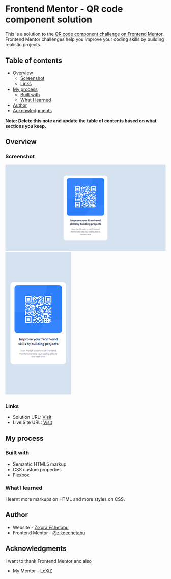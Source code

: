 # Frontend Mentor - QR code component solution

This is a solution to the [QR code component challenge on Frontend Mentor](https://www.frontendmentor.io/challenges/qr-code-component-iux_sIO_H). Frontend Mentor challenges help you improve your coding skills by building realistic projects. 

## Table of contents

- [Overview](#overview)
  - [Screenshot](#screenshot)
  - [Links](#links)
- [My process](#my-process)
  - [Built with](#built-with)
  - [What I learned](#what-i-learned)
- [Author](#author)
- [Acknowledgments](#acknowledgments)

**Note: Delete this note and update the table of contents based on what sections you keep.**

## Overview

### Screenshot

![Desktop View](./screenshots/desktop.png)
![Mobile View](./screenshots/mobile.png)

### Links

- Solution URL: [Visit](https://github.com/zikoechetabu/qrcode)
- Live Site URL: [Visit](https://zikkyqrcode.vercel.app)

## My process

### Built with

- Semantic HTML5 markup
- CSS custom properties
- Flexbox


### What I learned

I learnt more markups on HTML and more styles on CSS.


## Author

- Website - [Zikora Echetabu](https://www.your-site.com)
- Frontend Mentor - [@zikoechetabu](https://www.frontendmentor.io/profile/zikoechetabu)


## Acknowledgments

I want to thank Frontend Mentor and also
- My Mentor - [LeXiZ](https://twitter.com/lexiz_uchenna_)